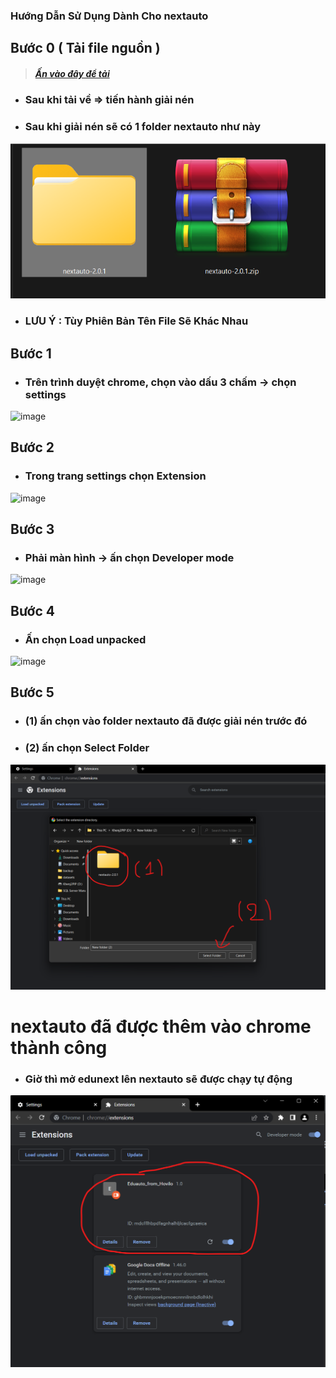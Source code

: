### Hướng Dẫn Sử Dụng Dành Cho nextauto

## Bước 0 ( Tải file nguồn  )
> ##### [Ấn vào đây để tải ](https://github.com/khengyun/nextauto/archive/refs/tags/v2.1.0.zip)
- ### Sau khi tải về  =>  tiến hành giải nén

- ### Sau khi giải nén sẽ có 1 folder nextauto như này
![img.png](img.png)
- ### LƯU Ý : Tùy Phiên Bản Tên File Sẽ Khác Nhau

## Bước 1 
- ### Trên trình duyệt chrome, chọn vào dấu 3 chấm -> chọn settings

![image](https://user-images.githubusercontent.com/78076796/199047570-b68b03b2-b9b1-47d2-ad6d-9492998613a6.png)

## Bước 2
- ### Trong trang settings chọn Extension

![image](https://user-images.githubusercontent.com/78076796/199048023-6a9cbbfc-c1fe-4d70-80ad-4d5e8e826316.png)

## Bước 3
- ### Phải màn hình -> ấn chọn Developer mode

![image](https://user-images.githubusercontent.com/78076796/199048467-8d7ee7d0-e0a1-440d-b564-408e69e59cd3.png)

## Bước 4
- ### Ấn chọn Load unpacked

![image](https://user-images.githubusercontent.com/78076796/199048948-0a96722c-08eb-45bf-abd6-b6ae8d7bb786.png)

## Bước 5
- ### (1) ấn chọn vào folder nextauto đã được giải nén trước đó 
- ### (2) ấn chọn Select Folder


![img_1.png](img_1.png)

# nextauto đã được thêm vào chrome thành công
- ### Giờ thì mở edunext lên nextauto sẽ được chạy tự động

![img_2.png](img_2.png)